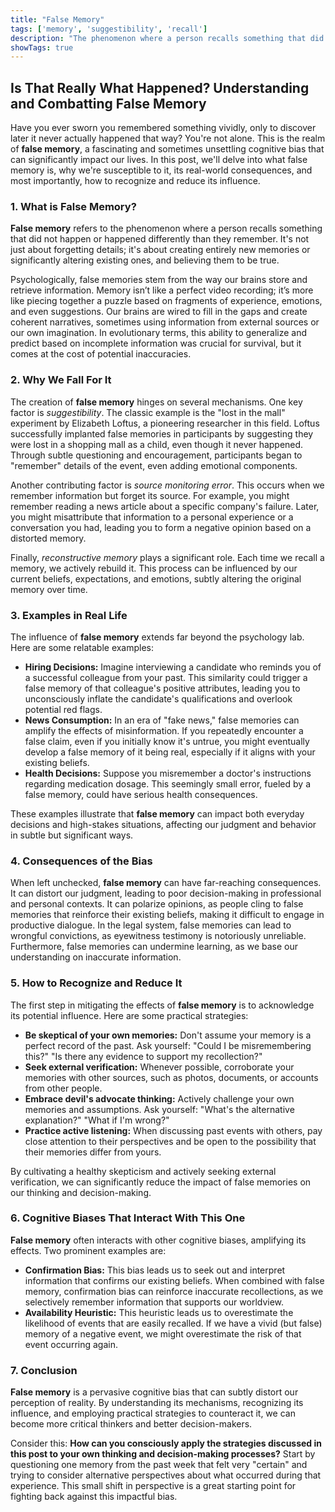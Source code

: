 ```yaml
---
title: "False Memory"
tags: ['memory', 'suggestibility', 'recall']
description: "The phenomenon where a person recalls something that did not happen or happened differently than remembered."
showTags: true
---
```


## Is That Really What Happened? Understanding and Combatting False Memory

Have you ever sworn you remembered something vividly, only to discover later it never actually happened that way? You're not alone. This is the realm of **false memory**, a fascinating and sometimes unsettling cognitive bias that can significantly impact our lives. In this post, we'll delve into what false memory is, why we're susceptible to it, its real-world consequences, and most importantly, how to recognize and reduce its influence.

### 1. What is False Memory?

**False memory** refers to the phenomenon where a person recalls something that did not happen or happened differently than they remember. It's not just about forgetting details; it's about creating entirely new memories or significantly altering existing ones, and believing them to be true.

Psychologically, false memories stem from the way our brains store and retrieve information. Memory isn’t like a perfect video recording; it’s more like piecing together a puzzle based on fragments of experience, emotions, and even suggestions. Our brains are wired to fill in the gaps and create coherent narratives, sometimes using information from external sources or our own imagination. In evolutionary terms, this ability to generalize and predict based on incomplete information was crucial for survival, but it comes at the cost of potential inaccuracies.

### 2. Why We Fall For It

The creation of **false memory** hinges on several mechanisms. One key factor is *suggestibility*. The classic example is the "lost in the mall" experiment by Elizabeth Loftus, a pioneering researcher in this field. Loftus successfully implanted false memories in participants by suggesting they were lost in a shopping mall as a child, even though it never happened. Through subtle questioning and encouragement, participants began to "remember" details of the event, even adding emotional components.

Another contributing factor is *source monitoring error*. This occurs when we remember information but forget its source. For example, you might remember reading a news article about a specific company's failure. Later, you might misattribute that information to a personal experience or a conversation you had, leading you to form a negative opinion based on a distorted memory.

Finally, *reconstructive memory* plays a significant role. Each time we recall a memory, we actively rebuild it. This process can be influenced by our current beliefs, expectations, and emotions, subtly altering the original memory over time.

### 3. Examples in Real Life

The influence of **false memory** extends far beyond the psychology lab. Here are some relatable examples:

*   **Hiring Decisions:** Imagine interviewing a candidate who reminds you of a successful colleague from your past. This similarity could trigger a false memory of that colleague's positive attributes, leading you to unconsciously inflate the candidate's qualifications and overlook potential red flags.
*   **News Consumption:** In an era of "fake news," false memories can amplify the effects of misinformation. If you repeatedly encounter a false claim, even if you initially know it's untrue, you might eventually develop a false memory of it being real, especially if it aligns with your existing beliefs.
*   **Health Decisions:** Suppose you misremember a doctor's instructions regarding medication dosage. This seemingly small error, fueled by a false memory, could have serious health consequences.

These examples illustrate that **false memory** can impact both everyday decisions and high-stakes situations, affecting our judgment and behavior in subtle but significant ways.

### 4. Consequences of the Bias

When left unchecked, **false memory** can have far-reaching consequences. It can distort our judgment, leading to poor decision-making in professional and personal contexts. It can polarize opinions, as people cling to false memories that reinforce their existing beliefs, making it difficult to engage in productive dialogue. In the legal system, false memories can lead to wrongful convictions, as eyewitness testimony is notoriously unreliable. Furthermore, false memories can undermine learning, as we base our understanding on inaccurate information.

### 5. How to Recognize and Reduce It

The first step in mitigating the effects of **false memory** is to acknowledge its potential influence. Here are some practical strategies:

*   **Be skeptical of your own memories:** Don't assume your memory is a perfect record of the past. Ask yourself: "Could I be misremembering this?" "Is there any evidence to support my recollection?"
*   **Seek external verification:** Whenever possible, corroborate your memories with other sources, such as photos, documents, or accounts from other people.
*   **Embrace devil's advocate thinking:** Actively challenge your own memories and assumptions. Ask yourself: "What's the alternative explanation?" "What if I'm wrong?"
*   **Practice active listening:** When discussing past events with others, pay close attention to their perspectives and be open to the possibility that their memories differ from yours.

By cultivating a healthy skepticism and actively seeking external verification, we can significantly reduce the impact of false memories on our thinking and decision-making.

### 6. Cognitive Biases That Interact With This One

**False memory** often interacts with other cognitive biases, amplifying its effects. Two prominent examples are:

*   **Confirmation Bias:** This bias leads us to seek out and interpret information that confirms our existing beliefs. When combined with false memory, confirmation bias can reinforce inaccurate recollections, as we selectively remember information that supports our worldview.
*   **Availability Heuristic:** This heuristic leads us to overestimate the likelihood of events that are easily recalled. If we have a vivid (but false) memory of a negative event, we might overestimate the risk of that event occurring again.

### 7. Conclusion

**False memory** is a pervasive cognitive bias that can subtly distort our perception of reality. By understanding its mechanisms, recognizing its influence, and employing practical strategies to counteract it, we can become more critical thinkers and better decision-makers.

Consider this: **How can you consciously apply the strategies discussed in this post to your own thinking and decision-making processes?** Start by questioning one memory from the past week that felt very "certain" and trying to consider alternative perspectives about what occurred during that experience. This small shift in perspective is a great starting point for fighting back against this impactful bias.

